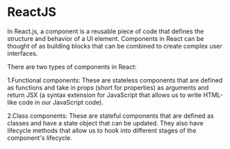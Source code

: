 # ReactJS
In React.js, a component is a reusable piece of code that defines the structure and behavior of a UI element. Components in React can be thought of as building blocks that can be combined to create complex user interfaces.

There are two types of components in React:

1.Functional components: These are stateless components that are defined as functions and take in props (short for properties) as arguments and return JSX (a syntax extension for JavaScript that allows us to write HTML-like code in our JavaScript code).

2.Class components: These are stateful components that are defined as classes and have a state object that can be updated. They also have lifecycle methods that allow us to hook into different stages of the component's lifecycle.
